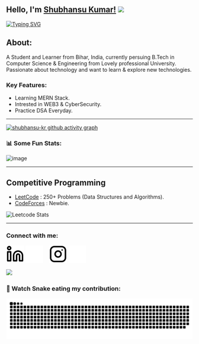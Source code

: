 ## Hello, I'm [Shubhansu Kumar!](https://google.com) <Image src="https://raw.githubusercontent.com/MartinHeinz/MartinHeinz/master/wave.gif" width="30px"> 
[![Typing SVG](https://readme-typing-svg.herokuapp.com?size=25&color=1A9AF7&lines=I'm+a+Full+Stack+Web+Developer;Competitive+Coder)](https://git.io/typing-svg)
    

## About:

A Student and Learner from Bihar, India, currently persuing B.Tech in Computer Science & Engineering from Lovely professional University.   
Passionate about technology and want to learn & explore new technologies. 


### Key Features:

- Learning MERN Stack.
- Intrested in WEB3 & CyberSecurity.
- Practice DSA Everyday.


---

[![shubhansu-kr github activity graph](https://activity-graph.herokuapp.com/graph?username=shubhansu-kr&theme=react-dark)](https://github.com/shubhansu-kr)


### 📊 Some Fun Stats:
![image](https://github-readme-stats.vercel.app/api?username=shubhansu-kr&&show_icons=true&title_color=ffff88ff&icon_color=bb2acf&text_color=daf7dc&bg_color=151515)  
<!-- ![My Stats](https://github-readme-stats.vercel.app/api/top-langs/?username=shubhansu-kr&theme=midnight-purple)  -->


<!-- ### 🍁 My Skill stack :

|               |           |
|       ---     |    ---    |
| `Web-Dev`     | ![HTML5](https://Image.shields.io/badge/-HTML5-CC2400?style=for-the-badge&logo=html5&logoColor=white) ![CSS3](https://Image.shields.io/badge/-CSS3-E24800?style=for-the-badge&logo=css3) ![JavaScript](https://Image.shields.io/badge/-JavaScript-FE7601?style=for-the-badge&logo=javascript) ![Bootstrap](https://Image.shields.io/badge/bootstrap-FE9A00?style=for-the-badge&logo=bootstrap&logoColor=white)|
| `Languages`   | ![C++](https://Image.shields.io/badge/-C++-034D9A?style=for-the-badge&logo=c%2B%2B) ![C](https://Image.shields.io/badge/-C-034D9A?style=for-the-badge&logo=c%2B%2B) ![Python](https://Image.shields.io/badge/-Python-1F65AC?style=for-the-badge&logo=Python&logoColor=white) ![MySQL](https://Image.shields.io/badge/-MySQL-307BBD?style=for-the-badge&logo=mysql&logoColor=white)|
| `Tools`       | ![VS Code](https://Image.shields.io/badge/Visual_Studio_Code-5D1A60?style=for-the-badge&logo=visual%20studio%20code&logoColor=white) ![Git](https://Image.shields.io/badge/Git-682181?style=for-the-badge&logo=git&logoColor=white) ![Figma](https://Image.shields.io/badge/figma-%23F24E1E.svg?style=for-the-badge&logo=figma&logoColor=white) ![devops](https://Image.shields.io/badge/-devops-034D9A?style=for-the-badge&logo=devops%2B%2B)| -->


___  


## Competitive Programming 
- [LeetCode](https://leetcode.com/shubhansu-kr/) : 250+ Problems (Data Structures and Algorithms).
- [CodeForces](https://codeforces.com/profile/shubhansu-kr) : Newbie.


![Leetcode Stats](https://leetcode.card.workers.dev/?username=shubhansu-kr)
                  

___  

### Connect with me:

[![ln](./Images/linkedin-light.svg)](https://www.linkedin.com/in/shubhansu-kr)
[![ln](./Images/linkedin-dark.svg)](https://www.linkedin.com/in/shubhansu-kr)
&nbsp;&nbsp;
[![Ig](./Images/instagram-light.svg)](https://www.instagram.com/shubhansu_kumar/)
[![Ig](./Images/instagram-dark.svg)](https://www.instagram.com/shubhansu_kumar/)
&nbsp;&nbsp;
<!-- [![website](./Images/mail-light.svg)](mailto:shubhansu2021@gmail.com)  -->

<!-- <h2> Github Profile Trophy</h2>
<a href="https://github.com/ryo-ma/github-profile-trophy">
  <Image height="180" src="https://github-profile-trophy.vercel.app/?username=shubhansu-kr&column=8&theme=algolia&no-frame=true"/>
</a> -->

![](https://raw.githubusercontent.com/halfrost/halfrost/master/icons/header_.png)



### 🐍 Watch Snake eating my contribution:
![snake svg](https://github.com/shubhansu-kr/shubhansu-kr/blob/output/github-contribution-grid-snake.svg)
